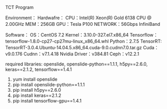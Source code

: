TCT Program<br>

Environment：
Hardwafre：
CPU：Intel(R) Xeon(R) Gold 6138 CPU @ 2.00GHz
MEM：256GB
GPU：Tesla P100
NETWORK：56Gbps InfiniBand

Software：
OS：CentOS 7.2
Kernel：3.10.0-327.el7.x86_64
Tensorflow：tensorflow-1.8.0-cp27-cp27mu-linux_x86_64.whl
Python：2.7.5                                                                        TensorRT: TensorRT-3.0.4.Ubuntu-14.04.5.x86_64.cuda-9.0.cudnn7.0.tar.gz                                                                     Cuda：v9.0.176
Cudnn：v7.1.4.18
Nvidia Driver：v384.81
Ceph：v12.2.1

required libraries:
openslide, openslide-python==1.1.1, h5py==2.6.0, keras==2.1.2, tensorflow==1.4.1<br>
  1. yum install openslide<br>
  2. pip install openslide-python==1.1.1<br>
  3. pip install h5py==2.6.0<br>
  4. pip install keras==2.1.2<br>
  5. pip install tensorflow-gpu==1.4.1<br>
